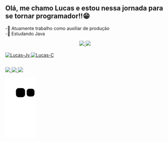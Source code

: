 ## Olá, me chamo Lucas e estou nessa jornada para se tornar programador!!😁
-💼 Atuamente trabalho como auxiliar de produção                                                                                                                         
-📘 Estudando Java
<div align="center">
  <a href="https://github.com/1lucashsw">
<img width="48%" src="https://github-readme-stats.vercel.app/api?username=1lucashsw&show_icons=true&theme=dracula&include_all_commits=true&count_private=true"/>
  <img width="48%" src="https://github-readme-stats.vercel.app/api/top-langs/?username=1lucashsw&layout=compact&langs_count=7&theme=dracula"/>
</div>
 <div style="display: inline_block"><br>
 <img align="center" alt="Lucas-Jv" height="30" width="55" src="https://img.shields.io/badge/Java-ED8B00?style=for-the-badge&logo=java&logoColor=white">
 <img align="center" alt="Lucas-C" height="30" width="55" src="https://img.shields.io/badge/C%2B%2B-00599C?style=for-the-badge&logo=c%2B%2B&logoColor=white">
</div>
  
 ##
 
<div> 
 <a href="https://www.linkedin.com/in/lucas-willian-787803187/" target="_blank"><img src="https://img.shields.io/badge/LinkedIn-0077B5?style=for-the-badge&logo=linkedin&logoColor=white">
 <a href="https://www.instagram.com/1lucashsw/" target="_blank"><img src="https://img.shields.io/badge/Instagram-E4405F?style=for-the-badge&logo=instagram&logoColor=white">
 <a href="mailto:lucaswilliansoares00@gmail.com" target="_blank"><img src="https://img.shields.io/badge/Gmail-D14836?style=for-the-badge&logo=gmail&logoColor=white">
</div>

 ![Snake animation](https://github.com/1lucashsw/1lucashsw/blob/output/github-contribution-grid-snake.svg)
